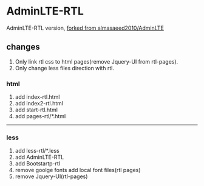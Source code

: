 # AdminLTE-RTL
AdminLTE-RTL version, [forked from almasaeed2010/AdminLTE](https://github.com/almasaeed2010/AdminLTE/)



## changes
1. Only link rtl css to html pages(remove Jquery-UI from rtl-pages).
2. Only change less files direction with rtl.


### html
1. add index-rtl.html
2. add index2-rtl.html
3. add start-rtl.html
4. add pages-rtl/*.html

----
### less
1. add less-rtl/*.less
2. add AdminLTE-RTL
3. add Bootstartp-rtl
4. remove goolge fonts add local font files(rtl pages)
5. remove Jquery-UI(rtl-pages)
